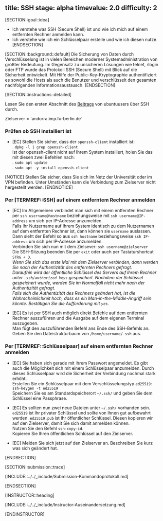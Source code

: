 title: SSH
stage: alpha
timevalue: 2.0 
difficulty: 2
---
[SECTION::goal::idea]
 - Ich verstehe was SSH (Secure Shell) ist und wie ich mich auf einem entfernten Rechner anmelden kann.
 - Ich verstehe wie ich ein Schlüsselpaar erstelle und wie ich diesen nutze.
[ENDSECTION]

[SECTION::background::default]
Die Sicherung von Daten durch Verschlüsselung ist in vielen Bereichen moderner Systemadministration von größter Bedeutung. Im Gegensatz zu unsicheren Lösungen wie telnet, rlogin oder FTP wurde das Protokoll SSH (Secure Shell) mit Blick auf die Sicherheit entwickelt. Mit Hilfe der Public-Key-Kryptographie authentifiziert es sowohl die Hosts als auch die Benutzer und verschlüsselt den gesamten nachfolgenden Informationsaustausch.
[ENDSECTION]

[SECTION::instructions::detailed]

Lesen Sie den ersten Abschnitt des [Beitrags](https://wiki.ubuntuusers.de/SSH/) von ubuntuusers über SSH durch.

<replacement id='targetserver'>
Zielserver = `andorra.imp.fu-berlin.de`
</replacement>

### Prüfen ob SSH installiert ist

- [EC] Stellen Sie sicher, dass der `openssh-client` installiert ist:  
   . `dpkg -l | grep openssh-client`  
   Ist der openssh-client nicht auf Ihrem System installiert, holen Sie das mit diesen zwei Befehlen nach:  
   . `sudo apt update`  
   . `sudo apt -y install openssh-client`  

[NOTICE]
Stellen Sie sicher, dass Sie sich im Netz der Universität oder im VPN befinden. Unter Umständen kann die Verbindung zum Zielserver nicht hergestellt werden.
[ENDNOTICE]

### Per [TERMREF::SSH] auf einem entferntem Rechner anmelden

- [EC] Im Allgemeinen verbindet man sich mit einem entfernten Rechner per `ssh username@hostname` beziehungsweise mit `ssh username@IP-address` um sich per IP-Adresse anzumelden.  
   Falls Ihr Nutzername auf Ihrem System identisch zu dem Nutzernamen auf dem entfernten Rechner ist, dann können sie `username` auslassen.  
   Dann sieht der Befehl so aus `ssh hostname` beziehungsweise `ssh IP-address` um sich per IP-Adresse anzumelden.  
   Verbinden Sie sich nun mit dem Zielsever: `ssh username@zielserver`  
   Die SSH-Sitzung beenden Sie per `exit` oder auch per Tastaturshortcut `STRG + D`.  
   *Wenn Sie sich das erste Mal mit dem Zielserver verbinden, dann werden Sie nach der Authentizität des entfernten Rechners gefragt.*  
   *Daraufhin wird der öffentliche Schlüssel des Servers auf Ihrem Rechner unter `.ssh/authorized_keys` gespeichert. Nachdem der Schlüssel gespeichert wurde, werden Sie im Normalfall nicht mehr nach der Authentizität gefragt.*  
   *Falls sich die Authentizität des Rechners geändert hat, ist die Wahrscheinlichkeit hoch, dass es ein Man-in-the-Middle-Angriff sein könnte.*
   *Bestätigen Sie die Aufforderung mit `yes`.*

- [EC] Es ist per SSH auch möglich direkt Befehle auf dem entfernten Rechner auszuführen und die Ausgabe auf dem eigenen Terminal auszugeben.  
   Man fügt den auszuführenden Befehl ans Ende des SSH-Befehls an.  
   Geben Sie den Dateistrukturbaum von `/home/username/.ssh` aus.


### Per [TERMREF::Schlüsselpaar] auf einem entfernten Rechner anmelden

- [EC] Sie haben sich gerade mit Ihrem Passwort angemeldet. Es gibt auch die Möglichkeit sich mit einem Schlüsselpaar anzumelden. Durch dieses Schlüsselpaar wird die Sicherheit der Verbindung nochmal stark erhöht.  
   Erstellen Sie ein Schlüsselpaar mit dem Verschlüsselungstyp `ed25519`: `ssh-keygen -t ed25519`  
   Speichern Sie es am Standardspeicherort `~/.ssh/` und geben Sie dem Schlüssel eine Passphrase.

- [EC] Es sollten nun zwei neue Dateien unter `~/.ssh/` vorhanden sein. `ed25519` ist Ihr privater Schlüssel und sollte von Ihnen gut aufbewahrt werden. `ed25519.pub` ist Ihr öffentlicher Schlüssel. Diesen kopieren wir auf den Zielserver, damit Sie sich damit anmelden können.  
   Nutzen Sie den Befehl `ssh-copy-id`.  
   Kopieren Sie Ihren öffentlichen Schlüssel auf den Zielserver.

- [EC] Melden Sie sich jetzt auf den Zielserver an. Beschreiben Sie kurz was sich geändert hat.

<!-- ### Nutzen eines SSH-Agenten

- [EC] Stellen Sie sich mal vor, Sie sind ein Administrator in einer mittelständischen Firma. Sie verwalten 100 virtuelle Maschinen. Auf jeder dieser Maschinen ist ihr SSH-Schlüssel hinterlegt. Für die Entschlüsselung haben Sie ein 25-stelliges zufällig generiertes Passwort gewählt. Jetzt müssen Sie jedes Mal Ihr langes kompliziertes Passwort neu eingeben, wenn Sie sich auf einem der VMs anmelden wollen. Um das zu umgehen und trotzdem die Sicherheit der Schlüssel beizubehalten, gibt es den SSH-Agenten. Mit dem SSH-Agenten müssen Sie ihre Passphrase nur beim Starten des Agenten eingeben und danach übernimmt der Agent das Anmelden auf den virtuellen Maschinen, weil der Agent Ihren Schlüssel zwischenspeichert.  
  
    Starten Sie den SSH-Agenten mit: `ssh-agent /bin/bash`  
    Fügen Sie Ihren Schlüssel dem Agenten hinzu: `ssh-add`  
    Geben Sie Ihre Passphrase ein.  
    Verbinden Sie sich nun ein letztes Mal mit dem Zielserver.   -->

[ENDSECTION]

[SECTION::submission::trace]

[INCLUDE::../../_include/Submission-Kommandoprotokoll.md]

[ENDSECTION]

[INSTRUCTOR::heading]

[INCLUDE::../../_include/Instructor-Auseinandersetzung.md]

[ENDINSTRUCTOR]